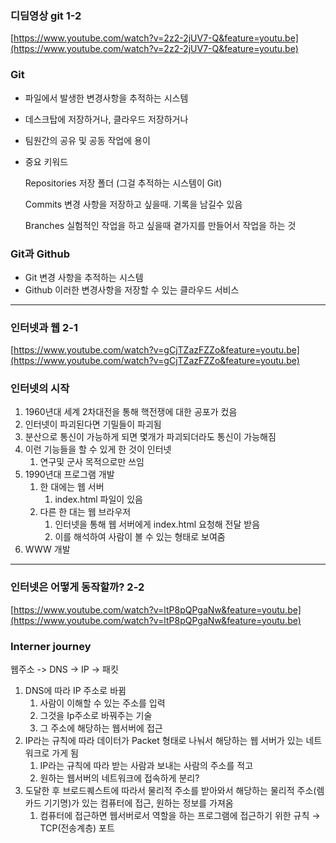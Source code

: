 ### 디딤영상 git 1-2

[https://www.youtube.com/watch?v=2z2-2jUV7-Q&feature=youtu.be](https://www.youtube.com/watch?v=2z2-2jUV7-Q&feature=youtu.be)

### Git

- 파일에서 발생한 변경사항을 추적하는 시스템
- 데스크탑에 저장하거나, 클라우드 저장하거나
- 팀원간의 공유 및 공동 작업에 용이
- 중요 키워드

    Repositories
    저장 폴더 (그걸 추적하는 시스템이 Git)

    Commits
    변경 사항을 저장하고 싶을때. 기록을 남길수 있음

    Branches
    실험적인 작업을 하고 싶을때 곁가지를 만들어서 작업을 하는 것

### Git과 Github

- Git 변경 사항을 추적하는 시스템
- Github 이러한 변경사항을 저장할 수 있는 클라우드 서비스

---

### 인터넷과 웹 2-1

[https://www.youtube.com/watch?v=gCjTZazFZZo&feature=youtu.be](https://www.youtube.com/watch?v=gCjTZazFZZo&feature=youtu.be)

### 인터넷의 시작

1. 1960년대 세계 2차대전을 통해 핵전쟁에 대한 공포가 컸음
2. 인터넷이 파괴된다면 기밀들이 파괴됨
3. 분산으로 통신이 가능하게 되면 몇개가 파괴되더라도 통신이 가능해짐
4. 이런 기능들을 할 수 있게 한 것이 인터넷
    1. 연구및 군사 목적으로만 쓰임
5. 1990년대 프로그램 개발
    1. 한 대에는 웹 서버
        1. index.html 파일이 있음
    2. 다른 한 대는 웹 브라우저
        1. 인터넷을 통해 웹 서버에게 index.html 요청해 전달 받음
        2. 이를 해석하여 사람이 볼 수 있는 형태로 보여줌
6. WWW 개발

---

### 인터넷은 어떻게 동작할까? 2-2

[https://www.youtube.com/watch?v=ltP8pQPgaNw&feature=youtu.be](https://www.youtube.com/watch?v=ltP8pQPgaNw&feature=youtu.be)

### Interner journey

웹주소 -> DNS -> IP -> 패킷

1. DNS에 따라 IP 주소로 바뀜
    1. 사람이 이해할 수 있는 주소를 입력
    2. 그것을 Ip주소로 바꿔주는 기술
    3. 그 주소에 해당하는 웹서버에 접근
2. IP라는 규칙에 따라 데이터가 Packet 형태로 나눠서 해당하는 웹 서버가 있는 네트워크로 가게 됨
    1. IP라는 규칙에 따라 받는 사람과 보내는 사람의 주소를 적고
    2. 원하는 웹서버의 네트워크에 접속하게 분리?
3. 도달한 후 브로드퀘스트에 따라서 물리적 주소를 받아와서 해당하는 물리적 주소(렘카드 기기명)가 있는 컴퓨터에 접근, 원하는 정보를 가져옴
    1. 컴퓨터에 접근하면 웹서버로서 역할을 하는 프로그램에 접근하기 위한 규칙 → TCP(전송계층) 포트
